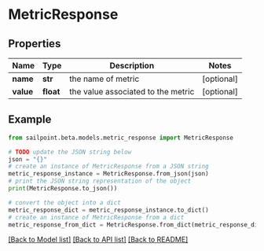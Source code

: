 # MetricResponse


## Properties

Name | Type | Description | Notes
------------ | ------------- | ------------- | -------------
**name** | **str** | the name of metric | [optional] 
**value** | **float** | the value associated to the metric | [optional] 

## Example

```python
from sailpoint.beta.models.metric_response import MetricResponse

# TODO update the JSON string below
json = "{}"
# create an instance of MetricResponse from a JSON string
metric_response_instance = MetricResponse.from_json(json)
# print the JSON string representation of the object
print(MetricResponse.to_json())

# convert the object into a dict
metric_response_dict = metric_response_instance.to_dict()
# create an instance of MetricResponse from a dict
metric_response_from_dict = MetricResponse.from_dict(metric_response_dict)
```
[[Back to Model list]](../README.md#documentation-for-models) [[Back to API list]](../README.md#documentation-for-api-endpoints) [[Back to README]](../README.md)


